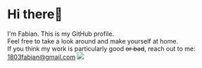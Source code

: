 # Hi there👋
I'm Fabian. This is my GitHub profile.  
Feel free to take a look around and make yourself at home. <br>
If you think my work is particularly good ~~or bad~~, reach out to me: 1803fabian@gmail.com
![](https://komarev.com/ghpvc/?username=comlit&color=orange)

